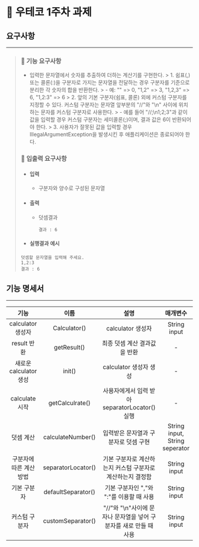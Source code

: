 # 🔹 우테코 1주차 과제


## 요구사항
***
> ### 🔽 기능 요구사항
>
>
>    - 입력한 문자열에서 숫자를 추출하여 더하는 계산기를 구현한다.
       >     1. 쉼표(,) 또는 콜론(:)을 구분자로 가지는 문자열을 전달하는 경우 구분자를 기준으로 분리한 각 숫자의 합을 반환한다.
       >       - 예: "" => 0, "1,2" => 3, "1,2,3" => 6, "1,2:3" => 6
       >     2. 앞의 기본 구분자(쉼표, 콜론) 외에 커스텀 구분자를 지정할 수 있다. 커스텀 구분자는 문자열 앞부분의 "//"와 "\n" 사이에 위치하는 문자를 커스텀 구분자로 사용한다.
       >        - 예를 들어 "//;\n1;2;3"과 같이 값을 입력할 경우 커스텀 구분자는 세미콜론(;)이며, 결과 값은 6이 반환되어야 한다.
       >     3. 사용자가 잘못된 값을 입력할 경우 IllegalArgumentException을 발생시킨 후 애플리케이션은 종료되어야 한다.
> 
> 
> ### 🔽 입출력 요구사항
> 
> 
> - #### 입력
>   - 구분자와 양수로 구성된 문자열
>
>
> - #### 출력
>   - 덧셈결과
>
>         결과 : 6
> - #### 실행결과 예시
>
> ````
> 덧셈할 문자열을 입력해 주세요.
> 1,2:3
> 결과 : 6
> ````

## 기능 명세서

***


|      **기능**       |       **이름**       |                  **설명**                   |            **매개변수**            |
|:-----------------:|:------------------:|:-----------------------------------------:|:------------------------------:|
|  calculator 생성자   |    Calculator()    |              calculator 생성자               |          String input          |
|     result 반환     |    getResult()     |             최종 덧셈 계산 결과값을 반환              |               -                |
| 새로운 calculator 생성 |       init()       |             calculator 생성자 생성             |               -                |
|   calculate 시작    |  getCalculrate()   |    사용자에게서 입력 받아 separatorLocator() 실행     |               -                |
|       덧셈 계산       | calculateNumber()  |           입력받은 문자열과 구분자로 덧셈 구현            | String input, String seperator |
|   구분자에 따른 계산방법    | separatorLocator() |     기본 구분자로 계산하는지 커스텀 구분자로 계산하는지 결정함      |          String input          
|      기본 구분자       | defaultSeparator() |        기본 구분자인 ","와 ":"를 이용할 때 사용         |          String input          |
|      커스텀 구분자      | customSeparator()  | "//"와 "\n"사이에 문자나 문자열을 넣어 구분자를 새로 만들 때 사용 |          String input         |



